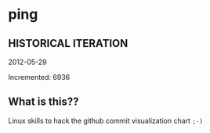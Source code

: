 # ping

## HISTORICAL ITERATION
2012-05-29

Incremented: 6936

## What is this?? 
Linux skills to hack the github commit visualization chart `;-)`

